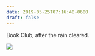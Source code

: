 ```yaml
---
date: 2019-05-25T07:16:40-0600
draft: false
---
```


Book Club, after the rain cleared.

![](/images/2019/5d13c866a5.jpg)

